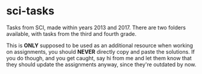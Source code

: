 # sci-tasks

Tasks from SCI, made within years 2013 and 2017. There are two folders available, with tasks from the third and fourth grade.


This is **ONLY** supposed to be used as an additional resource when working on assignments,
you should **NEVER** directly copy and paste the solutions. If you do though, and you get caught, say hi from me and let them know that they should update the assignments anyway, since they're outdated by now.
